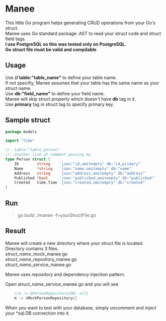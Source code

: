 # Manee
This little Go program helps generating CRUD operations from your Go's struct.  
Manee uses Go standard package: AST to read your struct code and struct field tags.  
**I use PostgreSQL so this was tested only on PostgreSQL.**  
**Go struct file must be valid and compilable**  


## Usage
Use **// table:"table_name"** to define your table name.  
    If not specifiy, Manee assumes that your table has the same name as your struct name.  
Use **db:"field_name"** to define your field name.  
    Manee will skip struct property which doesn't have **db** tag in it.  
Use **primary** tag in struct tag to specify primary key.  

## Sample struct
```go
package models

import "time"

//  table:"table_person"
//  another line of comment passing by.
type Person struct {
    ID        string    `json:"id,omitempty" db:"id,primary"`
    Name      *string   `json:"name,omitempty" db:"name"`
    Address   string    `json:"address,omitempty" db:"address"`
    Published *bool     `json:"published,omitempty" db:"published"`
    Created   time.Time `json:"created,omitempty" db:"created"`
}
```


## Run
> go build
> ./manee -f=yourStructFile.go

## Result
Manee will create a new directory where your struct file is located.  
Directory contains 3 files.  
*struct_name*_mock_manee.go  
*struct_name*_repository_manee.go  
*struct_name*_service_manee.go  

Manee uses repository and dependency injection pattern.  

Open *struct_name*_service_manee.go and you will see  

```go
    //m := &PersonRepository{DB: nil}
    m := &MockPersonRepository{}
```  
When you want to test with your database, simply uncomment and inject your *sql.DB connection into it.




